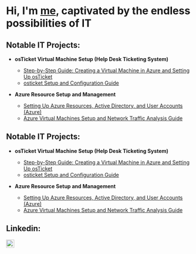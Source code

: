 <h1>Hi, I'm <a href="https://linkedin.com/in/">me</a>, captivated by the endless possibilities of IT</h1>

<h2>Notable IT Projects:</h2>

- <b>osTicket Virtual Machine Setup (Help Desk Ticketing System)</b>
  - [Step-by-Step Guide: Creating a Virtual Machine in Azure and Setting Up osTicket](https://github.com/chozeabc/Setting-Up-osTicket)
  - [osticket Setup and Configuration Guide](https://github.com/chozeabc/post-install-config)
  
- <b>Azure Resource Setup and Management</b>
  - [Setting Up Azure Resources, Active Directory, and User Accounts (Azure)](https://github.com/chozeabc/Setting-Up-Azure-Active-Directory)
  - [Azure Virtual Machines Setup and Network Traffic Analysis Guide](https://github.com/chozeabc/azure-network-protocols)

<h2>Notable IT Projects:</h2>

- <b>osTicket Virtual Machine Setup (Help Desk Ticketing System)</b>
  - [Step-by-Step Guide: Creating a Virtual Machine in Azure and Setting Up osTicket](https://github.com/chozeabc/Setting-Up-osTicket)
  - [osticket Setup and Configuration Guide](https://github.com/chozeabc/post-install-config)
  
- <b>Azure Resource Setup and Management</b>
  - [Setting Up Azure Resources, Active Directory, and User Accounts (Azure)](https://github.com/chozeabc/Setting-Up-Azure-Active-Directory)
  - [Azure Virtual Machines Setup and Network Traffic Analysis Guide](https://github.com/chozeabc/azure-network-protocols)

<h2>Linkedin:</h2>

[<img align="left" alt="YLO | LinkedIn" width="22px" src="https://cdn.jsdelivr.net/npm/simple-icons@v3/icons/linkedin.svg" />][linkedin]

[linkedin]: https://linkedin.com/in/

